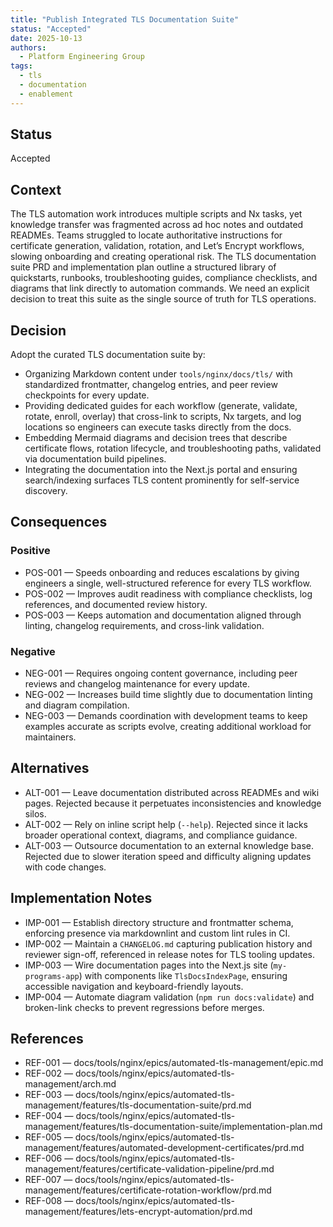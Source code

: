 ```yaml
---
title: "Publish Integrated TLS Documentation Suite"
status: "Accepted"
date: 2025-10-13
authors:
  - Platform Engineering Group
tags:
  - tls
  - documentation
  - enablement
---
```


## Status

Accepted

## Context

The TLS automation work introduces multiple scripts and Nx tasks, yet knowledge transfer was fragmented across ad hoc notes and outdated READMEs. Teams struggled to locate authoritative instructions for certificate generation, validation, rotation, and Let’s Encrypt workflows, slowing onboarding and creating operational risk. The TLS documentation suite PRD and implementation plan outline a structured library of quickstarts, runbooks, troubleshooting guides, compliance checklists, and diagrams that link directly to automation commands. We need an explicit decision to treat this suite as the single source of truth for TLS operations.

## Decision

Adopt the curated TLS documentation suite by:

- Organizing Markdown content under `tools/nginx/docs/tls/` with standardized frontmatter, changelog entries, and peer review checkpoints for every update.
- Providing dedicated guides for each workflow (generate, validate, rotate, enroll, overlay) that cross-link to scripts, Nx targets, and log locations so engineers can execute tasks directly from the docs.
- Embedding Mermaid diagrams and decision trees that describe certificate flows, rotation lifecycle, and troubleshooting paths, validated via documentation build pipelines.
- Integrating the documentation into the Next.js portal and ensuring search/indexing surfaces TLS content prominently for self-service discovery.

## Consequences

### Positive

- POS-001 — Speeds onboarding and reduces escalations by giving engineers a single, well-structured reference for every TLS workflow.
- POS-002 — Improves audit readiness with compliance checklists, log references, and documented review history.
- POS-003 — Keeps automation and documentation aligned through linting, changelog requirements, and cross-link validation.

### Negative

- NEG-001 — Requires ongoing content governance, including peer reviews and changelog maintenance for every update.
- NEG-002 — Increases build time slightly due to documentation linting and diagram compilation.
- NEG-003 — Demands coordination with development teams to keep examples accurate as scripts evolve, creating additional workload for maintainers.

## Alternatives

- ALT-001 — Leave documentation distributed across READMEs and wiki pages. Rejected because it perpetuates inconsistencies and knowledge silos.
- ALT-002 — Rely on inline script help (`--help`). Rejected since it lacks broader operational context, diagrams, and compliance guidance.
- ALT-003 — Outsource documentation to an external knowledge base. Rejected due to slower iteration speed and difficulty aligning updates with code changes.

## Implementation Notes

- IMP-001 — Establish directory structure and frontmatter schema, enforcing presence via markdownlint and custom lint rules in CI.
- IMP-002 — Maintain a `CHANGELOG.md` capturing publication history and reviewer sign-off, referenced in release notes for TLS tooling updates.
- IMP-003 — Wire documentation pages into the Next.js site (`my-programs-app`) with components like `TlsDocsIndexPage`, ensuring accessible navigation and keyboard-friendly layouts.
- IMP-004 — Automate diagram validation (`npm run docs:validate`) and broken-link checks to prevent regressions before merges.

## References

- REF-001 — docs/tools/nginx/epics/automated-tls-management/epic.md
- REF-002 — docs/tools/nginx/epics/automated-tls-management/arch.md
- REF-003 — docs/tools/nginx/epics/automated-tls-management/features/tls-documentation-suite/prd.md
- REF-004 — docs/tools/nginx/epics/automated-tls-management/features/tls-documentation-suite/implementation-plan.md
- REF-005 — docs/tools/nginx/epics/automated-tls-management/features/automated-development-certificates/prd.md
- REF-006 — docs/tools/nginx/epics/automated-tls-management/features/certificate-validation-pipeline/prd.md
- REF-007 — docs/tools/nginx/epics/automated-tls-management/features/certificate-rotation-workflow/prd.md
- REF-008 — docs/tools/nginx/epics/automated-tls-management/features/lets-encrypt-automation/prd.md
